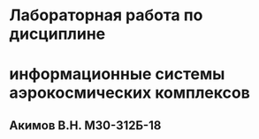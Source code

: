 # Лабораторная работа по дисциплине
# информационные системы аэрокосмических комплексов
## Акимов В.Н. M30-312Б-18
